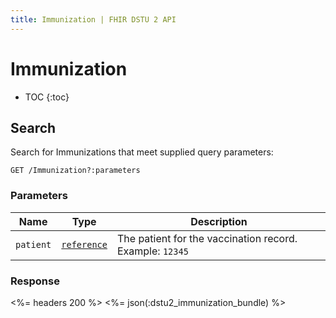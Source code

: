 ```yaml
---
title: Immunization | FHIR DSTU 2 API
---
```


# Immunization

* TOC
{:toc}

## Search

Search for Immunizations that meet supplied query parameters:

    GET /Immunization?:parameters

### Parameters

 Name    | Type                                                           | Description
---------|----------------------------------------------------------------|---------------------------------------------------------
`patient`|[`reference`](http://hl7.org/fhir/2015May/search.html#reference)| The patient for the vaccination record. Example: `12345`

### Response

<%= headers 200 %>
<%= json(:dstu2_immunization_bundle) %>